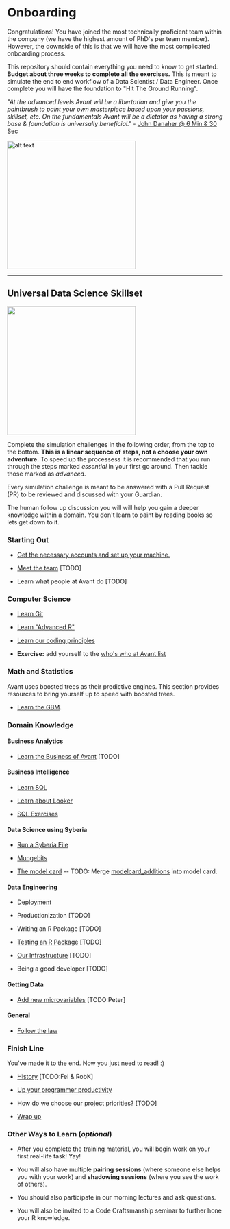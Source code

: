 # Onboarding

Congratulations! You have joined the most technically proficient team within the company (we have the highest amount of PhD's per team member).
However, the downside of this is that we will have the most complicated onboarding process.

This repository should contain everything you need to know to get started.  **Budget about three weeks to complete all the exercises.**
This is meant to simulate the end to end workflow of a Data Scientist / Data Engineer. Once complete you will have the foundation to "Hit The Ground Running". 

*"At the advanced levels Avant will be a libertarian and give you the paintbrush to paint your own masterpiece based upon your passions, skillset, etc. 
  On the fundamentals Avant will be a dictator as having a strong base & foundation is universally beneficial."* - [John Danaher @ 6 Min & 30 Sec](https://youtu.be/SpLKrhwGavU?t=390)

<img src="https://upload.wikimedia.org/wikipedia/commons/7/79/AC97-0295-13_a.jpeg" alt="alt text" width="300" height="300">

***

## Universal Data Science Skillset

<img src="http://www.ibm.com/developerworks/library/os-datascience/figure1.png" width="300" height="300">

Complete the simulation challenges in the following order, from the top to the bottom. **This is a linear sequence of steps, not a choose your own adventure.**  To speed up the processess it is recommended that you run through the steps marked *essential* in your first go around.  Then tackle those marked as *advanced*.

Every simulation challenge is meant to be answered with a Pull Request (PR) to be reviewed and discussed with your Guardian. 

The human follow up discussion you will will help you gain a deeper knowledge within a domain. You don't learn to paint by reading books so lets get down to it.


### Starting Out 
* [Get the necessary accounts and set up your machine.](https://github.com/avantcredit/onboarding/tree/master/simulations/setup/README.md)    

* [Meet the team](https://github.com/avantcredit/avant-analytics/wiki/Bio-Page) [TODO]

* Learn what people at Avant do [TODO]


### Computer Science 
* [Learn Git](https://github.com/avantcredit/onboarding/blob/master/simulations/setup/git.md)

* [Learn "Advanced R"](https://github.com/avantcredit/onboarding/blob/master/simulations/programming/R_simulation_challenge.md)

* [Learn our coding principles](https://github.com/avantcredit/onboarding/blob/master/simulations/programming/code_principles.md)

* **Exercise:** add yourself to the [who's who at Avant list](https://github.com/avantcredit/avant-analytics/wiki/Bio-Page)


### Math and Statistics 

Avant uses boosted trees as their predictive engines.  This section provides resources to bring yourself up to speed with boosted trees.
* [Learn the GBM](https://github.com/avantcredit/onboarding/blob/master/simulations/mathematical/gbm/readme.md).


### Domain Knowledge

#### **Business Analytics** 

* [Learn the Business of Avant](https://github.com/avantcredit/onboarding/tree/master/simulations/domain_knowledge/business) [TODO]


#### **Business Intelligence** 

* [Learn SQL](https://www.codecademy.com/learn/learn-sql)

* [Learn about Looker](http://www.looker.com/docs/video-library/exploring-data) 

* [SQL Exercises](https://github.com/avantcredit/onboarding/tree/master/simulations/domain_knowledge/database_tables/readme.md)  


#### **Data Science using Syberia** 

* [Run a Syberia File](https://github.com/avantcredit/onboarding/tree/master/simulations/running_syberia_file/README.md)

* [Mungebits](https://github.com/avantcredit/onboarding/tree/master/simulations/mungebits/readme.md)

* [The model card](https://github.com/avantcredit/onboarding/tree/master/simulations/modelcard)  -- TODO: Merge [modelcard_additions](https://github.com/avantcredit/onboarding/tree/master/simulations/modelcard_additions) into model card.


#### **Data Engineering** 

* [Deployment](https://github.com/avantcredit/analytics-onboarding/tree/master/simulations/deployment) 

* Productionization [TODO]

* Writing an R Package [TODO] 

* [Testing an R Package](https://github.com/avantcredit/onboarding/tree/master/onboarding/simulations/testing/readme.md) [TODO]

* [Our Infrastructure](https://github.com/avantcredit/onboarding/tree/master/simulations/more_infastructure) [TODO]

* Being a good developer [TODO]


#### **Getting Data** 

* [Add new microvariables](https://github.com/avantcredit/onboarding/tree/master/simulations/microvariables)   [TODO:Peter]


#### **General** 

* [Follow the law](https://github.com/avantcredit/onboarding/tree/master/simulations/follow_the_rules)



### Finish Line

You've made it to the end.  Now you just need to read! :)

* [History](https://github.com/avantcredit/onboarding/tree/master/simulations/history)   [TODO:Fei & RobK]

* [Up your programmer productivity](https://github.com/avantcredit/avant-analytics/wiki/Programmer-Tips-&-Tricks)

* How do we choose our project priorities? [TODO]

* [Wrap up](https://github.com/avantcredit/onboarding/tree/master/simulations/wrap_up)


### Other Ways to Learn (*optional*)

* After you complete the training material, you will begin work on your first real-life task!  Yay!

* You will also have multiple **pairing sessions** (where someone else helps you with your work) and **shadowing sessions** (where you see the work of others).

* You should also participate in our morning lectures and ask questions.

* You will also be invited to a Code Craftsmanship seminar to further hone your R knowledge.

